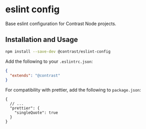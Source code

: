 # eslint config

Base eslint configuration for Contrast Node projects.

## Installation and Usage

```sh
npm install --save-dev @contrast/eslint-config
```

Add the following to your `.eslintrc.json`:

```json
{
  "extends": "@contrast"
}
```

For compatibility with prettier, add the following to `package.json`:

```jsonc
{
  // ...
  "prettier": {
    "singleQuote": true
  }
}
```
